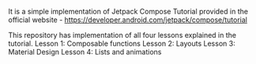 It is a simple implementation of Jetpack Compose Tutorial provided in the official website - https://developer.android.com/jetpack/compose/tutorial

This repository has implementation of all four lessons explained in the tutorial.
Lesson 1: Composable functions
Lesson 2: Layouts
Lesson 3: Material Design
Lesson 4: Lists and animations
